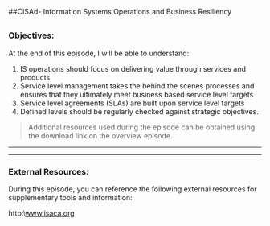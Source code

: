 ##CISAd- Information Systems Operations and Business Resiliency
##
### Objectives:

At the end of this episode, I will be able to understand:

1. IS operations should focus on delivering value through services and products
2. Service level management takes the behind the scenes processes and ensures that they ultimately meet business based service level targets
3. Service level agreements (SLAs) are built upon service level targets
4. Defined levels should be regularly checked against strategic objectives.

	

>Additional resources used during the episode can be obtained using the download link on the overview episode.

-----------------------------------------------------------






-----------------------------------------------------------
### External Resources:

During this episode, you can reference the following external resources for supplementary tools and information:

http:\www.isaca.org
